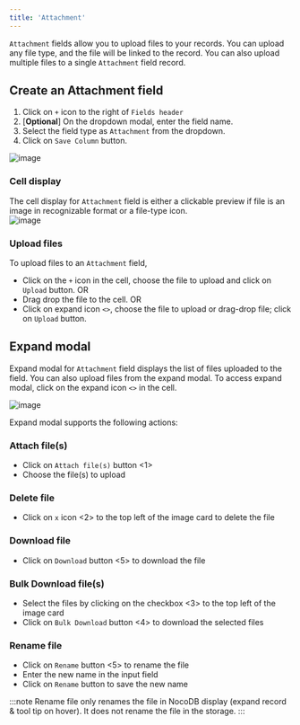 ```yaml
---
title: 'Attachment'
---
```



`Attachment` fields allow you to upload files to your records. You can upload any file type, and the file will be linked to the record. You can also upload multiple files to a single `Attachment` field record.

## Create an Attachment field
1. Click on `+` icon to the right of `Fields header`
2. [**Optional**] On the dropdown modal, enter the field name.
3. Select the field type as `Attachment` from the dropdown.
4. Click on `Save Column` button.

![image](/img/v2/fields/attachment.png)

### Cell display
The cell display for `Attachment` field is either a clickable preview if file is an image in recognizable format or a file-type icon.  
![image](/img/v2/fields/attachment-cell.png)

### Upload files
To upload files to an `Attachment` field, 
- Click on the `+` icon in the cell, choose the file to upload and click on `Upload` button. OR
- Drag drop the file to the cell. OR
- Click on expand icon `<>`, choose the file to upload or drag-drop file; click on `Upload` button.

## Expand modal
Expand modal for `Attachment` field displays the list of files uploaded to the field. You can also upload files from the expand modal. To access expand modal, click on the expand icon `<>` in the cell.

![image](/img/v2/fields/attachment-expand.png)

Expand modal supports the following actions:

### Attach file(s)
- Click on `Attach file(s)` button <1>
- Choose the file(s) to upload

### Delete file
- Click on `x` icon <2> to the top left of the image card to delete the file

### Download file
- Click on `Download` button <5> to download the file

### Bulk Download file(s)
- Select the files by clicking on the checkbox <3> to the top left of the image card
- Click on `Bulk Download` button <4> to download the selected files

### Rename file
- Click on `Rename` button <5> to rename the file
- Enter the new name in the input field
- Click on `Rename` button to save the new name

:::note
Rename file only renames the file in NocoDB display (expand record & tool tip on hover). It does not rename the file in the storage.
:::